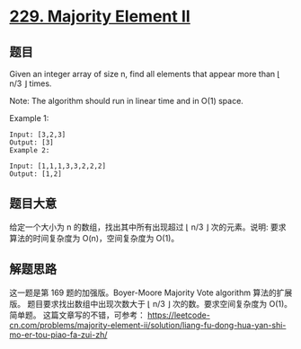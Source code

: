 # [229. Majority Element II](https://leetcode.com/problems/majority-element-ii/)

## 题目
Given an integer array of size n, find all elements that appear more than ⌊ n/3 ⌋ times.

Note: The algorithm should run in linear time and in O(1) space.

Example 1:

```
Input: [3,2,3]
Output: [3]
Example 2:

Input: [1,1,1,3,3,2,2,2]
Output: [1,2]
```
## 题目大意
给定一个大小为 n 的数组，找出其中所有出现超过 ⌊ n/3 ⌋ 次的元素。说明: 要求算法的时间复杂度为 O(n)，空间复杂度为 O(1)。

## 解题思路
这一题是第 169 题的加强版。Boyer-Moore Majority Vote algorithm 算法的扩展版。
题目要求找出数组中出现次数大于 ⌊ n/3 ⌋ 次的数。要求空间复杂度为 O(1)。简单题。
这篇文章写的不错，可参考： https://leetcode-cn.com/problems/majority-element-ii/solution/liang-fu-dong-hua-yan-shi-mo-er-tou-piao-fa-zui-zh/